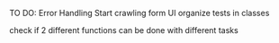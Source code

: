 TO DO:
Error Handling
Start crawling form UI
organize tests in classes

check if 2 different functions can be done with different tasks